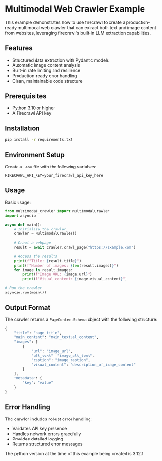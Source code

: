 # Multimodal Web Crawler Example

This example demonstrates how to use firecrawl to create a production-ready multimodal web crawler that can extract both text and image content from websites, leveraging firecrawl's built-in LLM extraction capabilities.

## Features

- Structured data extraction with Pydantic models
- Automatic image content analysis
- Built-in rate limiting and resilience
- Production-ready error handling
- Clean, maintainable code structure

## Prerequisites

- Python 3.10 or higher
- A Firecrawl API key

## Installation

```bash
pip install -r requirements.txt
```

## Environment Setup

Create a `.env` file with the following variables:

```
FIRECRAWL_API_KEY=your_firecrawl_api_key_here
```

## Usage

Basic usage:

```python
from multimodal_crawler import MultimodalCrawler
import asyncio

async def main():
    # Initialize the crawler
    crawler = MultimodalCrawler()
    
    # Crawl a webpage
    result = await crawler.crawl_page("https://example.com")
    
    # Access the results
    print(f"Title: {result.title}")
    print(f"Number of images: {len(result.images)}")
    for image in result.images:
        print(f"Image URL: {image.url}")
        print(f"Visual content: {image.visual_content}")

# Run the crawler
asyncio.run(main())
```

## Output Format

The crawler returns a `PageContentSchema` object with the following structure:

```python
{
    "title": "page_title",
    "main_content": "main_textual_content",
    "images": [
        {
            "url": "image_url",
            "alt_text": "image_alt_text",
            "caption": "image_caption",
            "visual_content": "description_of_image_content"
        }
    ],
    "metadata": {
        "key": "value"
    }
}
```

## Error Handling

The crawler includes robust error handling:
- Validates API key presence
- Handles network errors gracefully
- Provides detailed logging
- Returns structured error messages

The python version at the time of this example being created is 3.12.1